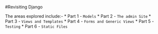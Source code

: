 #Revisiting Django

The areas explored include:-
    * Part 1 - `Models`
    * Part 2 - `The admin Site`
    * Part 3 - `Views and Templates`
    * Part 4 - `Forms and Generic Views`
    * Part 5 - `Testing`
    * Part 6 - `Static Files`
